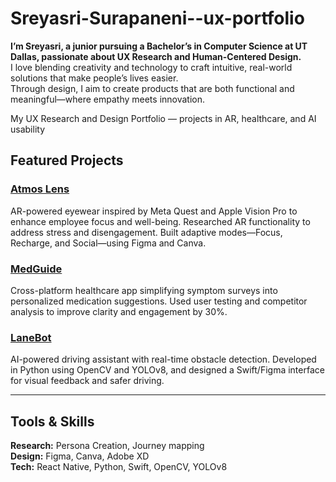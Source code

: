 # Sreyasri-Surapaneni--ux-portfolio
**I’m Sreyasri, a junior pursuing a Bachelor’s in Computer Science at UT Dallas, passionate about UX Research and Human-Centered Design.**  
I love blending creativity and technology to craft intuitive, real-world solutions that make people’s lives easier.  
Through design, I aim to create products that are both functional and meaningful—where empathy meets innovation.

My UX Research and Design Portfolio — projects in AR, healthcare, and AI usability

## Featured Projects

### [Atmos Lens](Atmos-Lens/README.md)
AR-powered eyewear inspired by Meta Quest and Apple Vision Pro to enhance employee focus and well-being.
Researched AR functionality to address stress and disengagement. Built adaptive modes—Focus, Recharge, and Social—using Figma and Canva.

### [MedGuide](MedGuide/README.md)
Cross-platform healthcare app simplifying symptom surveys into personalized medication suggestions.
Used user testing and competitor analysis to improve clarity and engagement by 30%.

### [LaneBot](LaneBot/README.md)
AI-powered driving assistant with real-time obstacle detection.
Developed in Python using OpenCV and YOLOv8, and designed a Swift/Figma interface for visual feedback and safer driving.

---

## Tools & Skills
**Research:** Persona Creation, Journey mapping  
**Design:** Figma, Canva, Adobe XD  
**Tech:** React Native, Python, Swift, OpenCV, YOLOv8  

